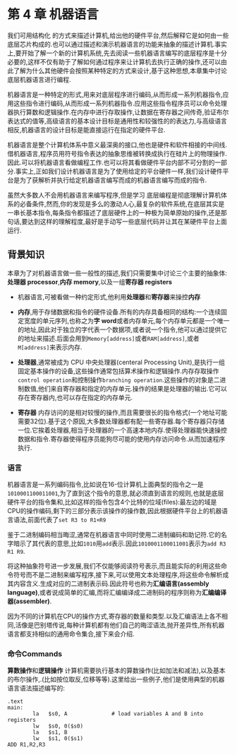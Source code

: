 # 第 4 章 机器语言

我们可用结构化 的方式来描述计算机,给出他的硬件平台,然后解释它是如何由一些底层芯片构成的.也可以通过描述和演示机器语言的功能来抽象的描述计算机.事实上,要开始了解一个新的计算机系统,先去阅读一些机器语言编写的底层程序是十分必要的,这样不仅有助于了解如何通过程序来让计算机去执行正确的操作,还可以由此了解为什么其他硬件会按照某种特定的方式来设计,基于这种思想,本章集中讨论底层机器语言进行编程.

机器语言是一种特定的形式,用来对底层程序进行编码,从而形成一系列机器指令,应用这些指令进行编码,从而形成一系列机器指令.应用这些指令程序员可以命令处理器执行算数和逻辑操作.在内存中进行存取操作,让数据在寄存器之间传奇,验证布尔表达式的值等,高级语言的基本设计目标是通用性和较强性的的表达力,与高级语言相反,机器语言的设计目标是能直接运行在指定的硬件平台.

机器语言是整个计算机体系中意义最深奥的接口,他也是硬件和软件相接的中间线.借机器语言,程序员用符号指令表达的抽象思维被转换成执行在硅片上的物理操作.因此.可以将机器语言看做编程工作.也可以将其看做硬件平台内部不可分割的一部分.事实上,正如我们设计机器语言是为了使用给定的平台硬件一样,我们设计硬件平台是为了获解析并执行给定机器语言编写而成的机器语言编写而成的指令.

虽然大多数人不会用机器语言来编写程序,但是学习 底层编程是彻底理解计算机体系的必备条件,然而,你的发现是多么的激动人心,最复杂的软件系统,在底层其实是一串长基本指令,每条指令都描述了底层硬件上的一种极为简单原始的操作,还是那句话,要达到这样的理解程度,最好是手动写一些底层代码并让其在某硬件平台上面运行.

## 背景知识

本章为了对机器语言做一些一般性的描述,我们只需要集中讨论三个主要的抽象体:**处理器 processor**,**内存 memory**,以及一组**寄存器 registers**

- 机器语言,可被看做一种约定形式,他利用**处理器**和**寄存器**来操控**内存**

- **内存**,用于存储数据和指令的硬件设备.所有的内存具备相同的结构:一个连续固定宽度的单元序列,也称之为**字 word**或者内存单元,每个内存单元都是一个唯一的地址,因此对于独立的字代表一个数据项,或者说一个指令,他可以通过提供它的地址来描述.后面会用到`Memory[address]`或者`RAM[address]`,或者`M[address]`来表示内存.

- **处理器**,通常被成为 CPU 中央处理器(centeral Processing Unit),是执行一组固定基本操作的设备,这些操作通常包括算术操作和逻辑操作.内存存取操作`control operation`和控制操作`branching operation`.这些操作的对象是二进制数值,他们来自寄存器和指定的内存单元.操作的结果是处理器的输出.它可以存在寄存器内,也可以存在指定的内存单元.

- **寄存器** 内存访问的是相对较慢的操作,而且需要很长的指令格式(一个地址可能需要32位).基于这个原因,大多数处理器都有配一些寄存器.每个寄存器只存储一位.它挨着处理器,相当于处理器的一个高速本地内存.使得处理器能快速操控数据和指令.寄存器使得程序员能狗尽可能的使用内存访问命令.从而加速程序执行.

### 语言

机器语言是一系列编码指令,比如说在16-位计算机上面典型的指令之一是`1010001100011001`,为了直到这个指令的意思,就必须直到语言的规则,也就是底层硬件平台的指令集和,比如这样的指令包含4个比特的位域(files):最左边的域是CPU的操作编码,剩下的三部分表示该操作的操作数,因此根据硬件平台上的机器语言语法,前面代表了`set R3 to R1+R9`

鉴于二进制编码相当晦涩,通常在机器语言中同时使用二进制编码和助记符.它的名字暗示了其代表的意思,比如`1010`用`add`表示.因此`1010001100011001`表示为`add R3 R1 R9`.

将这种抽象符号进一步发展,我们不仅能够阅读符号表示,而且能实际的利用这些命令符号而不是二进制来编写程序,接下来,可以使用文本处理程序,将这些命令解析成其内容含义.生成对应的二进制表示码.因此符号也称为**汇编语言(assembly language)**,或者说成简单的汇编,而将汇编编译成二进制码的程序则称为**汇编编译器(assembler)**.

因为不同的计算机在CPU的操作方式,寄存器的数量和类型.以及汇编语法上各不相同,活像是巴别塔传说,每种计算机都有他们自己的晦涩语法,抛开差异性,所有机器语言都支持相似的通用命令集合,接下来会介绍.

### 命令Commands

**算数操作**和**逻辑操作** 计算机需要执行基本的算数操作(比如加法和减法),以及基本的布尔操作,.(比如按位取反,位移等等).这里给出一些例子,他们是使用典型的机器语言语法描述编写的:

```assembly
.text
main:
        la   $s0, A              # load variables A and B into registers
        lw   $s0, 0($s0)
        la   $s1, B
        lw   $s1, 0($s1)
ADD R1,R2,R3
```
